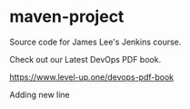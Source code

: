# maven-project
Source code for James Lee's Jenkins course.

Check out our Latest DevOps PDF book.

https://www.level-up.one/devops-pdf-book

Adding new line 
